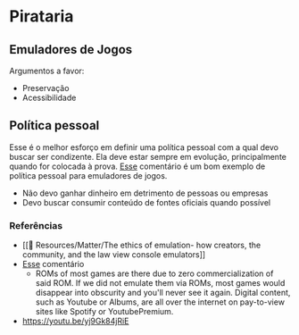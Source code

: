 # Pirataria
## Emuladores de Jogos
Argumentos a favor:
- Preservação
- Acessibilidade

## Política pessoal
Esse é o melhor esforço em definir uma política pessoal com a qual devo buscar ser condizente. Ela deve estar sempre em evolução, principalmente quando for colocada à prova.
[Esse](https://www.reddit.com/r/truegaming/comments/1h8fz5/what_is_the_ethical_stance_of_emulators/casqsd3) comentário é um bom exemplo de política pessoal para emuladores de jogos.

- Não devo ganhar dinheiro em detrimento de pessoas ou empresas
- Devo buscar consumir conteúdo de fontes oficiais quando possível 

### Referências
- [[🧩 Resources/Matter/The ethics of emulation- how creators, the community, and the law view console emulators]]
- [Esse](https://www.reddit.com/r/emulation/comments/92cphe/comment/e34p1b7/?utm_source=reddit&utm_medium=web2x&context=3) comentário
	- ROMs of most games are there due to zero commercialization of said ROM. If we did not emulate them via ROMs, most games would disappear into obscurity and you'll never see it again. Digital content, such as Youtube or Albums, are all over the internet on pay-to-view sites like Spotify or YoutubePremium.
- https://youtu.be/yj9Gk84jRiE